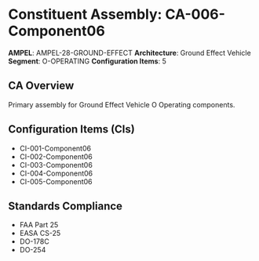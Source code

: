 # Constituent Assembly: CA-006-Component06

**AMPEL**: AMPEL-28-GROUND-EFFECT
**Architecture**: Ground Effect Vehicle
**Segment**: O-OPERATING
**Configuration Items**: 5

## CA Overview
Primary assembly for Ground Effect Vehicle O Operating components.

## Configuration Items (CIs)
- CI-001-Component06
- CI-002-Component06
- CI-003-Component06
- CI-004-Component06
- CI-005-Component06

## Standards Compliance
- FAA Part 25
- EASA CS-25
- DO-178C
- DO-254
